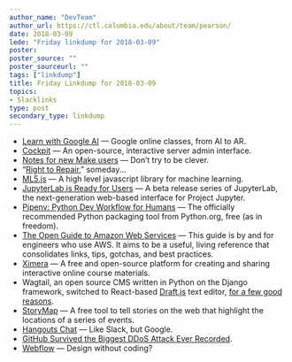 ```yaml
---
author_name: "DevTeam"
author_url: https://ctl.columbia.edu/about/team/pearson/
date: 2018-03-09
lede: "Friday linkdump for 2018-03-09"
poster: 
poster_source: ""
poster_sourceurl: ""
tags: ["linkdump"]
title: Friday Linkdump for 2018-03-09
topics:
- Slacklinks
type: post
secondary_type: linkdump
---
```


* [Learn with Google AI](https://ai.google/education#?modal_active=none)
— Google online classes, from AI to AR.
* [Cockpit](http://cockpit-project.org)
— An open-source, interactive server admin interface.
* [Notes for new Make users](http://gromnitsky.users.sourceforge.net/articles/notes-for-new-make-users/)
— Don’t try to be clever.
* “[Right to Repair](https://a13.asmdc.org/press-releases/20180307-eggman-introduces-legislation-create-right-repair-electronics),” someday...
* [ML5.js](https://ml5js.github.io/)
— A high level javascript library for machine learning.
* [JupyterLab is Ready for Users](https://blog.jupyter.org/jupyterlab-is-ready-for-users-5a6f039b8906)
— A beta release series of JupyterLab, the next-generation web-based interface for Project Jupyter.
* [Pipenv: Python Dev Workflow for Humans](http://pipenv.readthedocs.io/en/latest/)
— The officially recommended Python packaging tool from Python.org, free (as in freedom).
* [The Open Guide to Amazon Web Services](https://github.com/open-guides/og-aws)
— This guide is by and for engineers who use AWS. It aims to be a useful, living reference that consolidates links, tips, gotchas, and best practices.
* [Ximera](https://ximera.osu.edu/)
— A free and open-source platform for creating and sharing interactive online course materials.
* Wagtail, an open source CMS written in Python on the Django framework, 
switched to React-based [Draft.js](https://draftjs.org) text editor, [for a few good reasons](https://wagtail.io/blog/why-wagtail-new-editor-is-built-with-draft-js/).
* [StoryMap](https://storymap.knightlab.com)
— A free tool to tell stories on the web that highlight the locations of a series of events.
* [Hangouts Chat](https://gsuite.google.com/products/chat/)
— Like Slack, but Google.
* [GitHub Survived the Biggest DDoS Attack Ever Recorded](https://www.wired.com/story/github-ddos-memcached/).
* [Webflow](https://webflow.com/)
— Design without coding?
